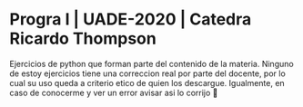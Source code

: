 # Progra I |  UADE-2020 | Catedra Ricardo Thompson
Ejercicios de python que forman parte del contenido de la materia. Ninguno de estoy ejercicios tiene una correccion real por parte del docente, por lo cual su uso queda a criterio etico de quien los descargue.
Igualmente, en caso de conocerme y ver un error avisar asi lo corrijo 🧡
